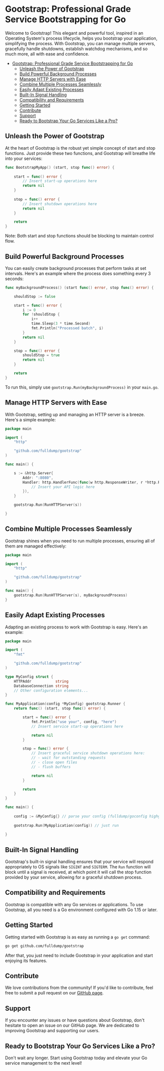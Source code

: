 # Gootstrap: Professional Grade Service Bootstrapping for Go

Welcome to Gootstrap! This elegant and powerful tool, inspired in an Operating System's process lifecycle, helps you bootstrap your application, simplifying the process. With Gootstrap, you can manage multiple servers, gracefully handle shutdowns, establish watchdog mechanisms, and so much more, all with ease and confidence.


<!-- TOC -->
* [Gootstrap: Professional Grade Service Bootstrapping for Go](#gootstrap-professional-grade-service-bootstrapping-for-go)
  * [Unleash the Power of Gootstrap](#unleash-the-power-of-gootstrap)
  * [Build Powerful Background Processes](#build-powerful-background-processes)
  * [Manage HTTP Servers with Ease](#manage-http-servers-with-ease)
  * [Combine Multiple Processes Seamlessly](#combine-multiple-processes-seamlessly)
  * [Easily Adapt Existing Processes](#easily-adapt-existing-processes)
  * [Built-In Signal Handling](#built-in-signal-handling)
  * [Compatibility and Requirements](#compatibility-and-requirements)
  * [Getting Started](#getting-started)
  * [Contribute](#contribute)
  * [Support](#support)
  * [Ready to Bootstrap Your Go Services Like a Pro?](#ready-to-bootstrap-your-go-services-like-a-pro)
<!-- TOC -->

## Unleash the Power of Gootstrap

At the heart of Gootstrap is the robust yet simple concept of start and stop functions. Just provide these two functions, and Gootstrap will breathe life into your services:


```go
func BootstrapMyApp() (start, stop func() error) {
	
    start = func() error {
        // Insert start-up operations here
        return nil
    }
	
    stop = func() error {
        // Insert shutdown operations here
        return nil
    }

    return
}
```

Note: Both start and stop functions should be blocking to maintain control flow.


## Build Powerful Background Processes

You can easily create background processes that perform tasks at set intervals. Here's an example where the process does something every 3 seconds:

```go
func myBackgroundProcess() (start func() error, stop func() error) {

    shouldStop := false

    start = func() error {
        i := 0
        for !shouldStop {
            i++
            time.Sleep(3 * time.Second)
            fmt.Println("Processed batch", i)
        }
        return nil
    }

    stop = func() error {
        shouldStop = true
        return nil
    }

    return
}
```

To run this, simply use `gootstrap.Run(myBackgroundProcess)` in your `main.go`.


## Manage HTTP Servers with Ease

With Gootstrap, setting up and managing an HTTP server is a breeze. Here's a simple example:


```go
package main

import (
    "http"

    "github.com/fulldump/gootstrap"
)

func main() {

    s := &http.Server{
        Addr: ":8080",
        Handler: http.HandlerFunc(func(w http.ResponseWriter, r *http.Request) {
            // Insert your API logic here
        }),
    }

    gootstrap.Run(RunHTTPServer(s))

}
```

## Combine Multiple Processes Seamlessly

Gootstrap shines when you need to run multiple processes, ensuring all of them are managed effectively:


```go
package main

import (
    "http"

    "github.com/fulldump/gootstrap"
)

func main() {
    gootstrap.Run(RunHTTPServer(s), myBackgroundProcess)
}
```

## Easily Adapt Existing Processes

Adapting an existing process to work with Gootstrap is easy. Here's an example:


```go
package main

import (
    "fmt"

    "github.com/fulldump/gootstrap"
)

type MyConfig struct {
    HTTPAddr           string
    DatabaseConnection string
    // Other configuration elements...
}

func MyApplication(config *MyConfig) gootstrap.Runner {
    return func() (start, stop func() error) {

        start = func() error {
            fmt.Println("use your", config, "here")
            // Insert service start-up operations here

            return nil
        }

        stop = func() error {
            // Insert graceful service shutdown operations here:
            // - wait for outstanding requests
            // - close open files
            // - flush buffers

            return nil
        }

        return
    }
}

func main() {
    
    config := &MyConfig{} // parse your config (fulldump/goconfig highgly recommended)
    
    gootstrap.Run(MyApplication(config)) // just run
    
}
```

## Built-In Signal Handling

Gootstrap's built-in signal handling ensures that your service will respond appropriately to OS signals like `SIGINT` and `SIGTERM`. The `Run` function will block until a signal is received, at which point it will call the stop function provided by your service, allowing for a graceful shutdown process.


## Compatibility and Requirements

Gootstrap is compatible with any Go services or applications. To use Gootstrap, all you need is a Go environment configured with Go 1.15 or later.

## Getting Started

Getting started with Gootstrap is as easy as running a `go get` command:

```bash
go get github.com/fulldump/gootstrap
```

After that, you just need to include Gootstrap in your application and start enjoying its features.

## Contribute
We love contributions from the community! If you'd like to contribute, feel free to submit a pull request on our [GitHub page](https://github.com/fulldump/gootstrap).


## Support
If you encounter any issues or have questions about Gootstrap, don't hesitate to open an issue on our GitHub page. We are dedicated to improving Gootstrap and supporting our users.

## Ready to Bootstrap Your Go Services Like a Pro?

Don't wait any longer. Start using Gootstrap today and elevate your Go service management to the next level!
